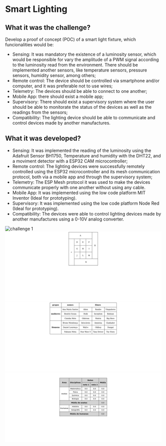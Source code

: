 # Smart Lighting

## What it was the challenge?
Develop a proof of concept (POC) of a smart light fixture, which funcionalities would be:

- Sensing: It was mandatory the existence of a luminosity sensor, which would be responsible for vary the amplitude of a PWM signal according to the luminosity read from the environment. There should be implemented another sensors, like temperature sensors, pressure sensors, humidity sensor, among others;
- Remote control: The device should be controlled via smartphone and/or computer, and it was preferable not to use wires;
- Telemetry: The devices should be able to connect to one another;
- Mobile App: there should exist a mobile app;
- Supervisory: There should exist a supervisory system where the user should be able to monitorate the status of the devices as well as the readings from the sensors;
- Compatibility: The lighting device should be able to communicate and control devices made by another manufactures.

## What it was developed?

- Sensing: It was implemented the reading of the luminosity using the Adafruit Sensor BH1750, Temperature and humidity with the DHT22, and a moviment detector with a ESP32 CAM microcontroller;
- Remote control: The lighting devices were successfully remotely controlled using the ESP32 microcontroller and its mesh communication protocol, both via a mobile app and through the supervisory system;
- Telemetry: The ESP Mesh protocol it was used to make the devices communicate properly with one another without using any cable.
- Mobile App: It was implemented using the low code platform MIT Inventor (Ideal for prototyping).
- Supervisory: It was implemented using the low code platform Node Red (Ideal for prototyping).
- Compatibility: The devices were able to control lighting devices made by another manufactures using a 0-10V analog converter.


<img src="https://github.com/Parafernalha/Parafernalha/_Smart_Lighting_/Apprenticeship Journey/images/supervisorio.png" alt="challenge 1" >
<img src="https://raw.githubusercontent.com/Parafernalha/table-challenges/main/images/desafio-dois.png" alt="challenge 1" >
<img src="https://github.com/Parafernalha/table-challenges/blob/main/images/exercicio-escopos-grupo.png" alt="exercicio" >
<img src="https://raw.githubusercontent.com/Parafernalha/table-challenges/main/images/desafio-quatro.png" alt="challenge 2" >
